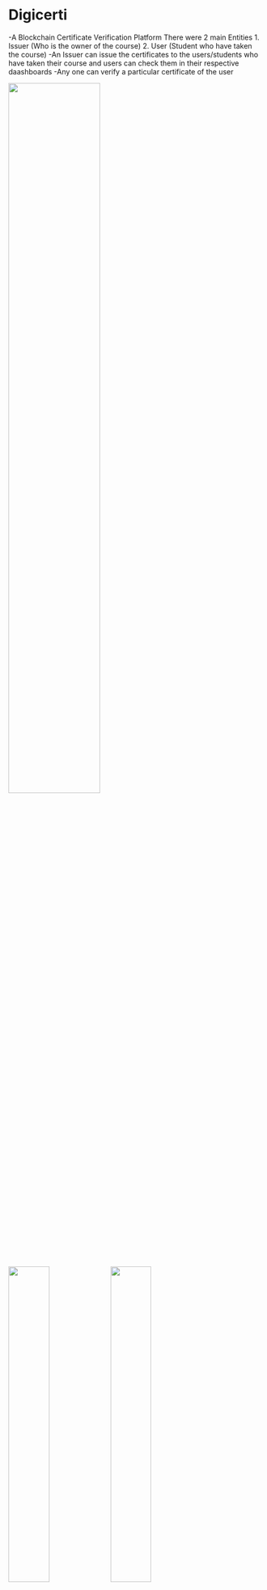 # Digicerti
-A Blockchain Certificate Verification Platform There were 2 main Entities 1. Issuer (Who is the owner of the course) 2. User (Student who have taken the course)
-An Issuer can issue the certificates to the users/students who have taken their course and users can check them in their respective daashboards 
-Any one can verify a particular certificate of the user 


<img align="center" src="https://user-images.githubusercontent.com/97403550/208246843-64aa9fa1-1e58-4987-9687-8b12f3550401.png" width="60%">
<img align="center" src="https://user-images.githubusercontent.com/97403550/208246937-8e179c87-f3d3-4811-b49d-c8e4dc3293c6.png" width="40%"><img align="center" src="https://user-images.githubusercontent.com/97403550/208246923-2058f2ea-b80b-47b5-9db8-6fd4d3cb19c6.png" width="40%">

This is a Group project of SSIP Hackathon 2022 and this project helped our group to get into Final Round of SSIP Hackathon

Group members :- 
1. Vishnu Swaroop
2. Divanshu Prajapat
3. Jay Patel
4. Rajat Singh

# How to Run This

This a MERN Stack(Using React, Node.js, Express & MongoDB) Application  which involves both frontend and backend so you have to run it independently 2 times

## Prerequisites

- Add MongoDb to this MERN app. [View documentation here.](https://docs.mongodb.com/manual/installation/)
- Add Express to this MERN app. [View documentation here.](https://expressjs.com/en/starter/installing.html)
- Add React to this MERN app. [View documentation here.](https://reactjs.org/docs/getting-started.html)
- Add Node to this MERN app. [View documentation here.](https://nodejs.org/en/download/)

## How to run

1. Go to the root of the `Backend` folder.
2. Run the following command to install packages.

   ```bash
   npm install
   ```

3. Run the following command to start the application.

   ```bash
   node app.js 
       or
   nodemon app.js
   ```
   
4. Frontend

- Open a terminal in the root of the Frontend folder.
- Run npm install.
- Run npm start or yarn start to run react scripts ( Avoid Unusal Warnings )

5. Open a browser and navigate to `http://localhost:3000/`.


